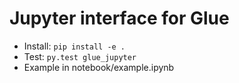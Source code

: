 # Jupyter interface for Glue
 * Install: `pip install -e .`
 * Test: `py.test glue_jupyter`
 * Example in notebook/example.ipynb
